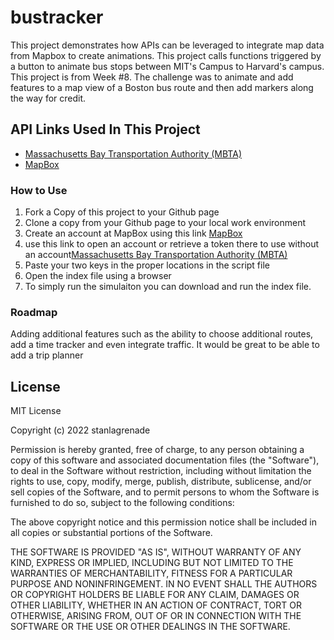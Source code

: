 # bustracker
<p>This project demonstrates how APIs can be leveraged to integrate map data from Mapbox to create animations. This project calls functions triggered by a button to animate bus stops between MIT's Campus to Harvard's campus. This project is from  Week #8. The challenge was to animate and add features to a map view of a Boston bus route and then add markers along the way for credit.</p>
<h2>API Links Used In This Project</h2>
<ul>
  <li> <a href="https://api-v3.mbta.com/">Massachusetts Bay Transportation Authority (MBTA)</a></li>
<li><a href="https://www.mapbox.com/maps">MapBox</a></li>
</ul>

</ol>
<h3>How to Use</h3>
<ol>
<li>Fork a Copy of this project to your Github page</li>
<li>Clone a copy from your Github page to your local work environment</li>
<li>Create an account at MapBox using this link <a href="https://www.mapbox.com/maps">MapBox</a> </li>
<li>use this link to open an account or retrieve a token there to use without an account<a href="https://api-v3.mbta.com/">Massachusetts Bay Transportation Authority (MBTA)</a></li>
<li>Paste your two keys in the proper locations in the script file</li>
<li>Open the index file using a browser</li>
<li>To simply run the simulaiton you can download and run the index file. 
</ol>
<h3>Roadmap</h3>
<p>Adding additional features such as the ability to choose additional routes, add a time tracker and even integrate traffic. It would be great to be able to add a trip planner</p>

 </ul>
<h2>License</h2>
  <p>MIT License</p>
  <p>Copyright (c) 2022 stanlagrenade</p>
  <p>Permission is hereby granted, free of charge, to any person obtaining a copy
of this software and associated documentation files (the "Software"), to deal
in the Software without restriction, including without limitation the rights
to use, copy, modify, merge, publish, distribute, sublicense, and/or sell
copies of the Software, and to permit persons to whom the Software is
furnished to do so, subject to the following conditions:</p>
  <p>The above copyright notice and this permission notice shall be included in all
copies or substantial portions of the Software.</p>
  <p>THE SOFTWARE IS PROVIDED "AS IS", WITHOUT WARRANTY OF ANY KIND, EXPRESS OR
IMPLIED, INCLUDING BUT NOT LIMITED TO THE WARRANTIES OF MERCHANTABILITY,
FITNESS FOR A PARTICULAR PURPOSE AND NONINFRINGEMENT. IN NO EVENT SHALL THE
AUTHORS OR COPYRIGHT HOLDERS BE LIABLE FOR ANY CLAIM, DAMAGES OR OTHER
LIABILITY, WHETHER IN AN ACTION OF CONTRACT, TORT OR OTHERWISE, ARISING FROM,
OUT OF OR IN CONNECTION WITH THE SOFTWARE OR THE USE OR OTHER DEALINGS IN THE
SOFTWARE.</p>
